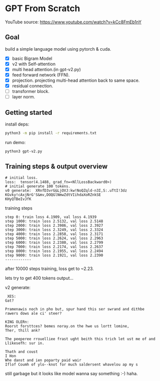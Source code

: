 # GPT From Scratch

YouTube source: https://www.youtube.com/watch?v=kCc8FmEb1nY

## Goal

build a simple language model using pytorch & cuda.

- [x] basic Bigram Model
- [x] v2 with Self-attention
- [x] multi head attention.(in gpt-v2.py)
- [x] feed forward network (FFN).
- [x] projection. projecting multi-head attention back to same space.
- [x] residual connection.
- [ ] transformer block.
- [ ] layer norm.

## Getting started

install deps:
```bash
python3 -m pip install -r requirements.txt
```

run demo:
```bash
python3 gpt-v2.py
```

## Training steps & output overview

```shell
# initial loss.
loss:  tensor(4.1488, grad_fn=<NllLossBackward0>)
# initial generate 100 tokens.
v0 generate:  XRnfD3vrG&LjOVJ:kw!NoQZqld-n3I,S:.uTtI!3dz  KGvky!cAxjNrG'S&mv,DOQGlNmwZdtVIihdaXoRZnkSE
KHyQTBeIvJfK
```

training steps
```shell
step 0: train loss 4.1909, val loss 4.1939
step 1000: train loss 2.5132, val loss 2.5148
step 2000: train loss 2.3986, val loss 2.3927
step 3000: train loss 2.3249, val loss 2.3324
step 4000: train loss 2.2858, val loss 2.3171
step 5000: train loss 2.2624, val loss 2.2963
step 6000: train loss 2.2380, val loss 2.2799
step 7000: train loss 2.2174, val loss 2.2637
step 8000: train loss 2.1955, val loss 2.2494
step 9000: train loss 2.1921, val loss 2.2390
------------
```
after 10000 steps training, loss get to ~2.23.

lets try to get 400 tokens output...

v2 generate: 
```shell
 XES:
Gat?

Pramenawis noch in pho but, spur hand this ser swrand and dithbe rawers dows ale ci' steer?

KING OLERn:
Roorst forsttces? bemes noray.on the hwe us lortt lomine,
Ther, thill ank?

The peeperee rrouelliee frast ught beith this trich let ust me of and Llikesefh: sur in.

Thath and coust
I Hon
Whe danst and ien poparty paid wair
Iflof Coumh of ylo--knot for much saldersent whavelou ap my s

```

still garbage but it looks like model wanna say something :-) haha.
